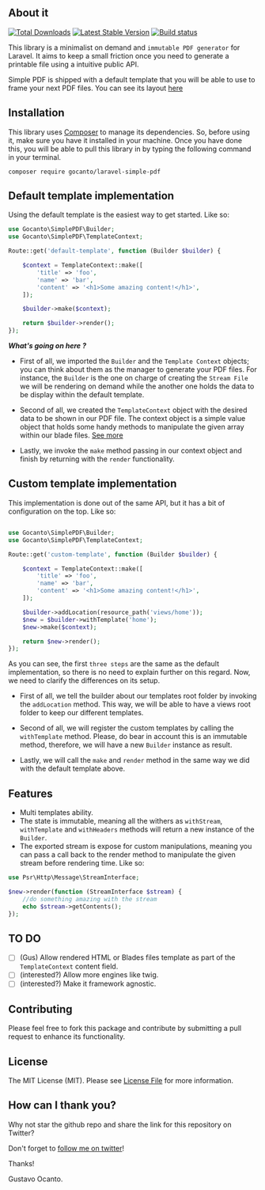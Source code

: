 ## About it

<a href="https://packagist.org/packages/gocanto/laravel-simple-pdf"><img src="https://img.shields.io/packagist/dt/gocanto/laravel-simple-pdf.svg?style=flat-square" alt="Total Downloads"></a>
<a href="https://packagist.org/packages/gocanto/laravel-simple-pdf"><img src="https://img.shields.io/github/release/gocanto/laravel-simple-pdf.svg?style=flat-square" alt="Latest Stable Version"></a>
<a href="https://travis-ci.org/gocanto/laravel-simple-pdf"><img src="https://img.shields.io/travis/gocanto/laravel-simple-pdf/master.svg?style=flat-square" alt="Build status"></a>

This library is a minimalist on demand and `immutable PDF generator` for Laravel. It aims to keep a small friction once you need to generate a printable file using a intuitive public API.

Simple PDF is shipped with a default template that you will be able to use to frame your next PDF files. You can see its layout [here](https://github.com/gocanto/laravel-simple-pdf/blob/master/resources/views/templates/default.blade.php)

## Installation

This library uses [Composer](https://getcomposer.org) to manage its dependencies. So, before using it, make sure you have it installed in your machine. 
Once you have done this, you will be able to pull this library in by typing the following command in your terminal.

```
composer require gocanto/laravel-simple-pdf
```

## Default template implementation

Using the default template is the easiest way to get started. Like so:

```php
use Gocanto\SimplePDF\Builder;
use Gocanto\SimplePDF\TemplateContext;

Route::get('default-template', function (Builder $builder) {

    $context = TemplateContext::make([
        'title' => 'foo',
        'name' => 'bar',
        'content' => '<h1>Some amazing content!</h1>',
    ]);

    $builder->make($context);

    return $builder->render();
});
```

***What's going on here ?***

- First of all, we imported the `Builder` and the `Template Context` objects; you can think about them as the manager to generate your PDF files. For instance, the `Builder` 
is the one on charge of creating the `Stream File` we will be rendering on demand while the another one holds the data to be display within the default template.

- Second of all,  we created the `TemplateContext` object with the desired data to be shown in our PDF file. The context object is a simple value object that holds some handy methods 
to manipulate the given array within our blade files. [See more](https://github.com/gocanto/laravel-simple-pdf/blob/master/src/TemplateContext.php)  

- Lastly, we invoke the `make` method passing in our context object and finish by returning with the `render` functionality. 

## Custom template implementation

This implementation is done out of the same API, but it has a bit of configuration on the top. Like so: 

```php

use Gocanto\SimplePDF\Builder;
use Gocanto\SimplePDF\TemplateContext;

Route::get('custom-template', function (Builder $builder) {

    $context = TemplateContext::make([
        'title' => 'foo',
        'name' => 'bar',
        'content' => '<h1>Some amazing content!</h1>',
    ]);

    $builder->addLocation(resource_path('views/home'));
    $new = $builder->withTemplate('home');
    $new->make($context);

    return $new->render();
});
```

As you can see, the first `three steps` are the same as the default implementation, so there is no need to explain further on this regard. Now, we need to clarify the differences on its 
setup.

- First of all, we tell the builder about our templates root folder by invoking the `addLocation` method. This way, we will be able to have a views root folder to keep our different templates.

- Second of all, we will register the custom templates by calling the `withTemplate` method. Please, do bear in account this is an immutable method, therefore, we will have a 
new `Builder` instance as result.

- Lastly, we will call the `make` and `render` method in the same way we did with the default template above.

## Features

- Multi templates ability.
- The state is immutable, meaning all the withers as `withStream`, `withTemplate` and `withHeaders` methods will return a new instance of the `Builder`.
- The exported stream is expose for custom manipulations, meaning you can pass a call back to the render method to manipulate the given stream before rendering time. Like so:
```php
use Psr\Http\Message\StreamInterface;

$new->render(function (StreamInterface $stream) {
    //do something amazing with the stream
    echo $stream->getContents();
});
```

## TO DO

- [ ] (Gus) Allow rendered HTML or Blades files template as part of the `TemplateContext` content field.
- [ ] (interested?) Allow more engines like twig.
- [ ] (interested?) Make it framework agnostic.

## Contributing

Please feel free to fork this package and contribute by submitting a pull request to enhance its functionality.

## License

The MIT License (MIT). Please see [License File](https://github.com/gocanto/laravel-simple-pdf/blob/master/LICENSE.md) for more information.


## How can I thank you?
Why not star the github repo and share the link for this repository on Twitter?


Don't forget to [follow me on twitter](https://twitter.com/gocanto)!

Thanks!

Gustavo Ocanto.



